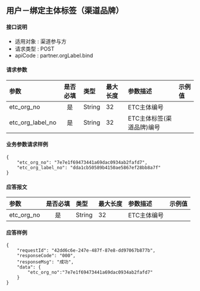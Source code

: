 ## 用户－绑定主体标签（渠道品牌）

#### 接口说明

* 适用对象 : 渠道参与方
* 请求类型 : POST
* apiCode : partner.orgLabel.bind

#### 请求参数
| 参数             | 是否必填 | 类型   | 最大长度 | 参数描述                    | 示例值 |
| :--------------- | :------: | :----- | :------- | :-------------------------- | :----- |
| etc_org_no       |    是    | String | 32       | ETC主体编号                 |        |
| etc_org_label_no |    是    | String | 32       | ETC主体标签(渠道品牌)编号 |        |



#### 业务参数请求样例
```
{
    "etc_org_no": "7e7e1f69473441a69dac0934ab2fafd7",
    "etc_org_label_no": "dda1cb50589b4150ae5867ef28bb8a7f"
}
```

#### 应答报文

| 参数       | 是否必填 | 类型   | 最大长度 | 参数描述    | 示例值 |
| :--------- | :------: | :----- | :------- | :---------- | :----- |
| etc_org_no |    是    | String | 32       | ETC主体编号 |        |

#### 应答样例

```
{
	"requestId": "42dd6c6e-247e-487f-87e8-dd97067b877b",
    "responseCode": "000",
	"responseMsg": "成功",
	"data": {
        "etc_org_no":"7e7e1f69473441a69dac0934ab2fafd7"
    }
}
```

